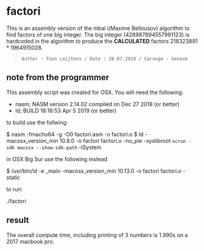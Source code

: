 # factori

This is an assembly version of the mbal i(Maxime Bellousov) algorithm to find
factors of one big integer. The big integer (428987894557991123) is hardcoded
in the algorithm to produce the **CALCULATED** factors 218323891 * 1964915028.

> ```Author : Toon Leijtens / Date : 28.07.2019 / Carouge - Geneve```  

## note from the programmer

This assembly script was created for OSX. You will need the following:

* nasm; NASM version 2.14.02 compiled on Dec 27 2018 (or better)
* ld; BUILD 18:16:53 Apr  5 2019 (or better)

to build use the follwing:

$ nasm -fmacho64 -g -O0 factori.asm -o factori.o
$ ld -macosx_version_min 10.8.0 -o factori factori.o -no_pie -syslibroot `xcrun -sdk macosx --show-sdk-path` -lSystem
  
in OSX Big Sur use the following instead  
  
$ /usr/bin/ld -e _main -macosx_version_min 10.13.0 -o factori factori.o -static

to run:

./factori

## result

The overall compute time, including printing of 3 numbers is 1.990s on a 2017
macbook pro.

